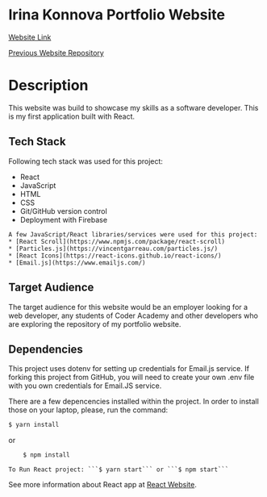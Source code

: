    # Irina Konnova Portfolio Website

   [Website Link](https://irina-konnova.web.app) 

   [Previous Website Repository](https://github.com/iri6ka/IrinaKonnova_personal_website) 

   # Description

   This website was build to showcase my skills as a software developer. This is my first application built with React. 

   ## Tech Stack
   Following tech stack was used for this project:
   * React
   * JavaScript
   * HTML
   * CSS
   * Git/GitHub version control
   * Deployment with Firebase

    A few JavaScript/React libraries/services were used for this project:
    * [React Scroll](https://www.npmjs.com/package/react-scroll) 
    * [Particles.js](https://vincentgarreau.com/particles.js/) 
    * [React Icons](https://react-icons.github.io/react-icons/) 
    * [Email.js](https://www.emailjs.com/) 

   ## Target Audience 
   The target audience for this website would be an employer looking for a web developer, any students of Coder Academy and other developers who are exploring the repository of my portfolio website.
   ## Dependencies

   This project uses dotenv for setting up credentials for Email.js service. If forking this project from GitHub, you will need to create your own .env file with you own credentials for Email.JS service.

   There are a few depencencies installed within the project. In order to install those on your laptop, please, run the command: 
   ```javascript
   $ yarn install
   ```
   or 
```javascript
    $ npm install
   ```

    To Run React project: ```$ yarn start``` or ```$ npm start```
  
  See more information about React app at [React Website](https://reactjs.org/).
